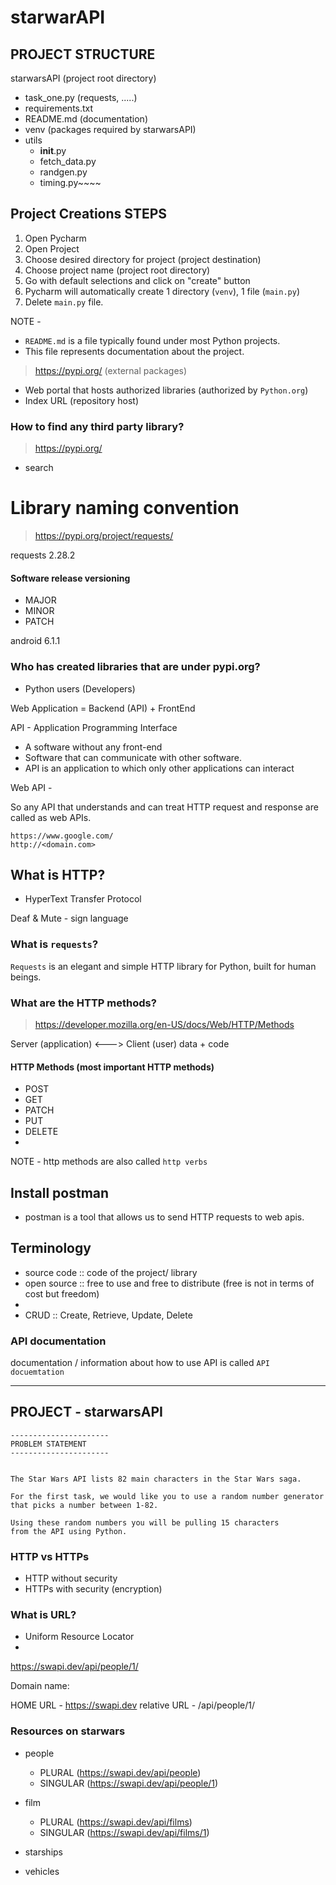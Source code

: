 # starwarAPI


## PROJECT STRUCTURE

starwarsAPI (project root directory)

- task_one.py  (requests, .....)
- requirements.txt
- README.md (documentation)
- venv  (packages required by starwarsAPI)
- utils
  - __init__.py
  - fetch_data.py
  - randgen.py
  - timing.py~~~~




## Project Creations STEPS

1. Open Pycharm
2. Open Project
3. Choose desired directory for project (project destination)
4. Choose project name (project root directory)
5. Go with default selections and click on "create" button
6. Pycharm will automatically create 1 directory (`venv`), 1 file (`main.py`)
7. Delete `main.py` file.


NOTE - 

- `README.md` is a file typically found under most Python projects.
- This file represents documentation about the project.


> https://pypi.org/  (external packages)

- Web portal that hosts authorized libraries (authorized by `Python.org`)
- Index URL (repository host)


### How to find any third party library?

> https://pypi.org/ 
- search


# Library naming convention

> https://pypi.org/project/requests/

requests 2.28.2

#### Software release versioning
- MAJOR
- MINOR
- PATCH

android 6.1.1


### Who has created libraries that are under pypi.org?
- Python users (Developers)

Web Application = Backend (API) + FrontEnd

API - Application Programming Interface
- A software without any front-end
- Software that can communicate with other software.
- API is an application to which only other applications can interact

Web API -

So any API that understands and can treat HTTP request and response are called 
as web APIs.

```
https://www.google.com/
http://<domain.com>
```

## What is HTTP?
- HyperText Transfer Protocol

Deaf & Mute - sign language


### What is `requests`?

`Requests` is an elegant and simple HTTP library for Python,
built for human beings.


### What are the HTTP methods?
> https://developer.mozilla.org/en-US/docs/Web/HTTP/Methods

Server (application) <---> Client (user)
data + code


#### HTTP Methods (most important HTTP methods)

- POST
- GET
- PATCH
- PUT
- DELETE
- 
NOTE - http methods are also called `http verbs`


## Install postman
- postman is a tool that allows us to send HTTP requests to web apis.




## Terminology

- source code :: code of the project/ library
- open source :: free to use and free to distribute 
                 (free is not in terms of cost but freedom)
- 
- CRUD :: Create, Retrieve, Update, Delete


### API documentation
documentation / information about how to use API is called `API docuemtation`

----------------------
PROJECT - starwarsAPI
----------------------

```text
----------------------
PROBLEM STATEMENT
----------------------


The Star Wars API lists 82 main characters in the Star Wars saga.

For the first task, we would like you to use a random number generator
that picks a number between 1-82.

Using these random numbers you will be pulling 15 characters
from the API using Python.

```

### HTTP vs HTTPs

- HTTP without security
- HTTPs with security (encryption)


### What is URL?
- Uniform Resource Locator
- 
https://swapi.dev/api/people/1/

Domain name: 

HOME URL -   https://swapi.dev
relative URL - /api/people/1/


### Resources on starwars
- people
  - PLURAL   (https://swapi.dev/api/people)
  - SINGULAR (https://swapi.dev/api/people/1)
  
- film
  - PLURAL   (https://swapi.dev/api/films)
  - SINGULAR (https://swapi.dev/api/films/1)
  
- starships
- vehicles










